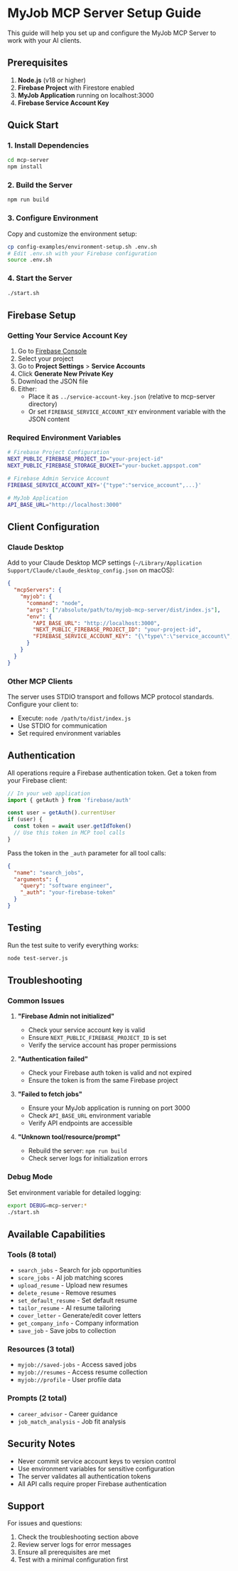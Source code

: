 # MyJob MCP Server Setup Guide

This guide will help you set up and configure the MyJob MCP Server to work with your AI clients.

## Prerequisites

1. **Node.js** (v18 or higher)
2. **Firebase Project** with Firestore enabled
3. **MyJob Application** running on localhost:3000
4. **Firebase Service Account Key**

## Quick Start

### 1. Install Dependencies

```bash
cd mcp-server
npm install
```

### 2. Build the Server

```bash
npm run build
```

### 3. Configure Environment

Copy and customize the environment setup:

```bash
cp config-examples/environment-setup.sh .env.sh
# Edit .env.sh with your Firebase configuration
source .env.sh
```

### 4. Start the Server

```bash
./start.sh
```

## Firebase Setup

### Getting Your Service Account Key

1. Go to [Firebase Console](https://console.firebase.google.com/)
2. Select your project
3. Go to **Project Settings** > **Service Accounts**
4. Click **Generate New Private Key**
5. Download the JSON file
6. Either:
   - Place it as `../service-account-key.json` (relative to mcp-server directory)
   - Or set `FIREBASE_SERVICE_ACCOUNT_KEY` environment variable with the JSON content

### Required Environment Variables

```bash
# Firebase Project Configuration
NEXT_PUBLIC_FIREBASE_PROJECT_ID="your-project-id"
NEXT_PUBLIC_FIREBASE_STORAGE_BUCKET="your-bucket.appspot.com"

# Firebase Admin Service Account
FIREBASE_SERVICE_ACCOUNT_KEY='{"type":"service_account",...}'

# MyJob Application
API_BASE_URL="http://localhost:3000"
```

## Client Configuration

### Claude Desktop

Add to your Claude Desktop MCP settings (`~/Library/Application Support/Claude/claude_desktop_config.json` on macOS):

```json
{
  "mcpServers": {
    "myjob": {
      "command": "node",
      "args": ["/absolute/path/to/myjob-mcp-server/dist/index.js"],
      "env": {
        "API_BASE_URL": "http://localhost:3000",
        "NEXT_PUBLIC_FIREBASE_PROJECT_ID": "your-project-id",
        "FIREBASE_SERVICE_ACCOUNT_KEY": "{\"type\":\"service_account\",...}"
      }
    }
  }
}
```

### Other MCP Clients

The server uses STDIO transport and follows MCP protocol standards. Configure your client to:
- Execute: `node /path/to/dist/index.js`
- Use STDIO for communication
- Set required environment variables

## Authentication

All operations require a Firebase authentication token. Get a token from your Firebase client:

```javascript
// In your web application
import { getAuth } from 'firebase/auth'

const user = getAuth().currentUser
if (user) {
  const token = await user.getIdToken()
  // Use this token in MCP tool calls
}
```

Pass the token in the `_auth` parameter for all tool calls:

```json
{
  "name": "search_jobs",
  "arguments": {
    "query": "software engineer",
    "_auth": "your-firebase-token"
  }
}
```

## Testing

Run the test suite to verify everything works:

```bash
node test-server.js
```

## Troubleshooting

### Common Issues

1. **"Firebase Admin not initialized"**
   - Check your service account key is valid
   - Ensure `NEXT_PUBLIC_FIREBASE_PROJECT_ID` is set
   - Verify the service account has proper permissions

2. **"Authentication failed"**
   - Check your Firebase auth token is valid and not expired
   - Ensure the token is from the same Firebase project

3. **"Failed to fetch jobs"**
   - Ensure your MyJob application is running on port 3000
   - Check `API_BASE_URL` environment variable
   - Verify API endpoints are accessible

4. **"Unknown tool/resource/prompt"**
   - Rebuild the server: `npm run build`
   - Check server logs for initialization errors

### Debug Mode

Set environment variable for detailed logging:

```bash
export DEBUG=mcp-server:*
./start.sh
```

## Available Capabilities

### Tools (8 total)
- `search_jobs` - Search for job opportunities
- `score_jobs` - AI job matching scores
- `upload_resume` - Upload new resumes
- `delete_resume` - Remove resumes
- `set_default_resume` - Set default resume
- `tailor_resume` - AI resume tailoring
- `cover_letter` - Generate/edit cover letters
- `get_company_info` - Company information
- `save_job` - Save jobs to collection

### Resources (3 total)
- `myjob://saved-jobs` - Access saved jobs
- `myjob://resumes` - Access resume collection
- `myjob://profile` - User profile data

### Prompts (2 total)
- `career_advisor` - Career guidance
- `job_match_analysis` - Job fit analysis

## Security Notes

- Never commit service account keys to version control
- Use environment variables for sensitive configuration
- The server validates all authentication tokens
- All API calls require proper Firebase authentication

## Support

For issues and questions:
1. Check the troubleshooting section above
2. Review server logs for error messages
3. Ensure all prerequisites are met
4. Test with a minimal configuration first